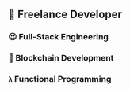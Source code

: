 
## 🙌  Freelance Developer

### 😍  Full-Stack Engineering
### 🐳  Blockchain Development
### `λ` Functional Programming
